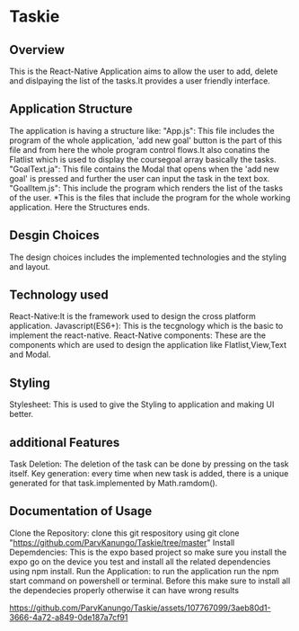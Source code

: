 # Taskie
## Overview
This is the React-Native Application aims to allow the user to add, delete and dislpaying the list of the tasks.It provides a user friendly interface.
## Application Structure
The application is having a structure like:
"App.js": This file includes the program of the whole application, 'add new goal' button is the part of this file and from here the whole program control flows.It also conatins the Flatlist which is used to display the coursegoal array basically the tasks.
"GoalText.ja": This file contains the Modal that opens when the 'add new goal' is pressed and further the user can input the task in the text box.
"GoalItem.js": This include the program which renders the list of the tasks of the user.
*This is the files that include the program for the whole working application. Here the Structures ends.
## Desgin Choices
The design choices includes the implemented technologies and the styling and layout.
## Technology used
React-Native:It is the framework used to design the cross platform application.
Javascript(ES6+): This is the tecgnology which is the basic to implement the react-native.
React-Native components: These are the components which are used to design the application like Flatlist,View,Text and Modal.

## Styling
Stylesheet: This is used to give the Styling to application and making UI better.

## additional Features
Task Deletion: The deletion of the task can be done by pressing on the task itself.
Key generation: every time when new task is added, there is a unique generated for that task.implemented by Math.ramdom().

## Documentation of Usage
Clone the Repository: clone this git respository using git clone "https://github.com/ParvKanungo/Taskie/tree/master"
Install Depemdencies: This is the expo based project so make sure you install the expo go on the device you test and install all the related dependencies using npm install.
Run the Application: to run the application run the npm start command on powershell or terminal. Before this make sure to install all the dependecies properly otherwise it can have wrong results


https://github.com/ParvKanungo/Taskie/assets/107767099/3aeb80d1-3666-4a72-a849-0de187a7cf91


